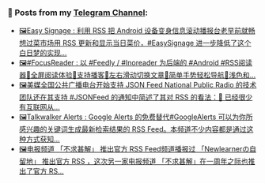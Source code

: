 ### 📰 Posts from my [Telegram Channel](https://t.me/s/aboutrss):
<!-- BLOG-POST-LIST:START -->
- [🖼Easy Signage : 利用 RSS 把 Android 设备变身信息滚动播报台老早前就畅想过菜市场用 RSS 更新和显示当日菜价，#EasySignage 进一步降低了这个白日梦的实现...](https://t.me/aboutrss/863)
- [🖼#FocusReader : 以 #Feedly / #Inoreader 为后端的 #Android #RSS阅读器🔸全屏阅读体验🔸支持播客🔸左右滑动切换文章🔸简单手势轻松导航🔸浅色和...](https://t.me/aboutrss/862)
- [🖼美媒全国公共广播电台开始支持 JSON Feed National Public Radio 的技术团队还在其支持 #JSONFeed 的通知中简述了其对 RSS 的看法：🔹 已经很少有互联网从...](https://t.me/aboutrss/861)
- [🖼Talkwalker Alerts : Google Alerts 的免费替代#GoogleAlerts 可以为你所感兴趣的关键词生成最新检索结果的 RSS Feed。本频道不少内容都是通过这种方式获知...](https://t.me/aboutrss/860)
- [🖼电报频道 「不求甚解」 推出官方 RSS Feed频道播报过 「Newlearnerの自留地」 推出官方 RSS ，这次另一家电报频道 「不求甚解」在一周年之际也推出了官方 RS...](https://t.me/aboutrss/859)
<!-- BLOG-POST-LIST:END -->

<!--
**AboutRSS/AboutRSS** is a ✨ _special_ ✨ repository because its `README.md` (this file) appears on your GitHub profile.

Here are some ideas to get you started:

- 🔭 I’m currently working on ...
- 🌱 I’m currently learning ...
- 👯 I’m looking to collaborate on ...
- 🤔 I’m looking for help with ...
- 💬 Ask me about ...
- 📫 How to reach me: ...
- 😄 Pronouns: ...
- ⚡ Fun fact: ...
-->
